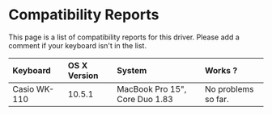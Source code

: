 # Compatibility Reports #

This page is a list of compatibility reports for this driver. Please add a comment if your keyboard isn't in the list.


| **Keyboard** | **OS X Version** | **System** | **Works ?** |
|:-------------|:-----------------|:-----------|:------------|
| Casio WK-110 | 10.5.1 | MacBook Pro 15", Core Duo 1.83 | No problems so far. |
